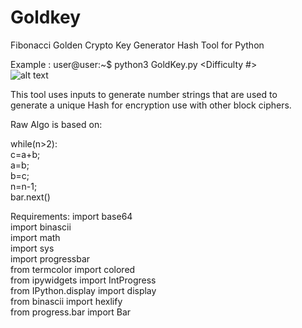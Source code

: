 # Goldkey
Fibonacci Golden Crypto Key Generator Hash Tool for Python  


Example :   user@user:~\$ python3  GoldKey.py <Difficulty #> <Password to Hash>  
![alt text](http://texascryptosolutions.com/Untitledgoldkey.png)



This tool uses inputs to generate number strings that are used to  
generate a unique Hash for encryption use with other block ciphers.  


Raw Algo is based on:  
  
while(n>2):  
      c=a+b;  
      a=b;  
      b=c;  
      n=n-1;  
      bar.next()    
      
Requirements: 
import base64  
import binascii  
import math  
import sys  
import progressbar  
from termcolor import colored  
from ipywidgets import IntProgress  
from IPython.display import display  
from binascii import hexlify  
from progress.bar import Bar  


  
